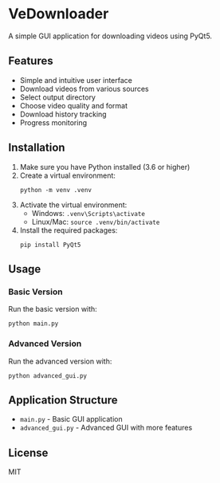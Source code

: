 # VeDownloader

A simple GUI application for downloading videos using PyQt5.

## Features

- Simple and intuitive user interface
- Download videos from various sources
- Select output directory
- Choose video quality and format
- Download history tracking
- Progress monitoring

## Installation

1. Make sure you have Python installed (3.6 or higher)
2. Create a virtual environment:
   ```
   python -m venv .venv
   ```
3. Activate the virtual environment:
   - Windows: `.venv\Scripts\activate`
   - Linux/Mac: `source .venv/bin/activate`
4. Install the required packages:
   ```
   pip install PyQt5
   ```

## Usage

### Basic Version

Run the basic version with:
```
python main.py
```

### Advanced Version

Run the advanced version with:
```
python advanced_gui.py
```

## Application Structure

- `main.py` - Basic GUI application
- `advanced_gui.py` - Advanced GUI with more features

## License

MIT
